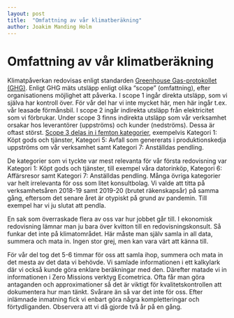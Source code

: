 ```yaml
---
layout: post
title:  "Omfattning av vår klimatberäkning"
author: Joakim Manding Holm
---
```


# Omfattning av vår klimatberäkning

Klimatpåverkan redovisas enligt standarden [Greenhouse Gas-protokollet (GHG)](https://ghgprotocol.org/). Enligt GHG mäts utsläpp enligt olika “scope” (omfattning), efter organisationens möjlighet att påverka. I scope 1 ingår direkta utsläpp, som vi själva har kontroll över. För vår del har vi inte mycket här, men här ingår t.ex. vår leasade förmånsbil. I scope 2 ingår indirekta utsläpp från elektricitet som vi förbrukar. Under scope 3 finns indirekta utsläpp som vår verksamhet orsakar hos leverantörer (uppströms) och kunder (nedströms). Dessa är oftast störst. [Scope 3 delas in i femton kategorier](https://www.tricorona.se/wp-content/uploads/2018/10/Lista-%C3%B6ver-kategorier-efter-scope-med-f%C3%B6rklaringar.pdf), exempelvis Kategori 1: Köpt gods och tjänster, Kategori 5: Avfall som genererats i produktionskedja uppströms om vår verksamhet samt Kategori 7: Anställdas pendling.

De kategorier som vi tyckte var mest relevanta för vår första redovisning var Kategori 1: Köpt gods och tjänster, till exempel våra datorinköp, Kategori 6: Affärsresor samt Kategori 7: Anställdas pendling. Många övriga kategorier var helt irrelevanta för oss som litet konsultbolag. Vi valde att titta på verksamhetsåren 2018-19 samt 2019-20 (brutet räkenskapsår) på samma gång, eftersom det senare året är otypiskt på grund av pandemin. Till exempel har vi ju slutat att pendla.

En sak som överraskade flera av oss var hur jobbet går till. I ekonomisk redovisning lämnar man ju bara över kvitton till en redovisningskonsult. Så funkar det inte på klimatområdet. Här måste man själv samla in all data, summera och mata in. Ingen stor grej, men kan vara värt att känna till.

För vår del tog det 5-6 timmar för oss att samla ihop, summera och mata in det mesta av det data vi behövde. Vi samlade informationen i ett kalkylark där vi också kunde göra enklare beräkningar med den. Därefter matade vi in informationen i Zero Missions verktyg Ecometrica. Ofta får man göra antaganden och approximationer så det är viktigt för kvalitetskontrollen att dokumentera hur man tänkt. Svårare än så var det inte för oss. Efter inlämnade inmatning fick vi enbart göra några kompletteringar och förtydliganden. Observera att vi då gjorde två år på en gång.
